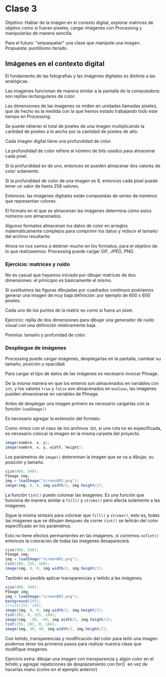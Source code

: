 # Clase 3

Objetivo: Hablar de la imágen en el conexto digital, explorar matrices de objetos como si fueran pixeles, cargar imágenes con Processing y manipularlas de manera sencilla.  

Para el futuro: "empaquetar" una clase que manipule una imagen. Propuesta: puntillismo iterado. 

## Imágenes en el contexto digital

El fundamento de las fotografías y las imágenes digitales es distinta a las analógicas. 

Las imagenes funcionan de manera similar a la pantalla de la computadora: son rejillas rectangulares de color. 

Las dimensiones de las imagenes se miden en unidades llamadas pixeles, que de hecho es la medida con la que hemos estado trabajando todo este tiempo en Processing. 

Se puede obtener el total de pixeles de una imagen multiplicando la cantidad de pixeles a lo ancho por la cantidad de pixeles de alto. 

Cada imagen digital tiene una profundidad de color. 

La profundidad de color refiere al número de bits usados para almacenar cada pixel. 

Si la profundidad es de uno, entonces se pueden almacenar dos valores de color solamente. 

Si la profundidad de color de una imagen es 8, entonces cada pixel puede tener un valor de hasta 256 valores. 

Entonces: las imágenes digitales están compuestas de series de números que representan colores. 

El formato en el que se almacenan las imágenes determina cómo estos números son almacenados. 

Algunos formatos almacenan los datos de color en arreglos matemáticamente complejos para comprimir los datos y reducir el tamaño del archivo resultante. 

Ahora no nos vamos a detener mucho en los formatos, para el objetivo de lo que realizaremos: Processing puede cargar GIF, JPEG, PNG.

### Ejercicio: matrices y ruido

No es casual que hayamos iniciado por dibujar matrices de dos dimensiones: el prinicipio es básicamente el mismo. 

Si sustituimos las figuras dibujadas por cuadrados continuos podríamos generar una imagen de muy baja definición: por ejemplo de 600 x 600 pixeles. 

Cada uno de los puntos de la matriz es como si fuera un pixel. 

Ejercicio: rejilla de dos dimensiones para dibujar una generador de ruido visual con una definición relativamente baja. 

Premisa: tamaño y profunidad de color.

### Despliegue de imágenes

Processing puede cargar imágenes, desplegarlas en la pantalla, cambiar su tamaño, posición y opacidad. 

Para cargar el tipo de datos de las imágenes es necesario invocar PImage. 

De la misma manera en que los enteros son almacenados en variables con `int`, y los valores `true` y `false` son almacenados en `boolean`, las imágenes pueden almacenarse en variables de PImage. 

Antes de desplegar una imagen primero es necesario cargarlas con la función `loadImage()`

Es necesario agregar la extensión del formato. 

Como vimos con el caso de los archivos .txt, si una ruta no es especificada, es necesario colocar la imagen en la misma carpeta del proyecto. 

```java
image(nombre, x, y);
image(nombre, x, y, width, height);
```

Los parámetros de `image()` determinan la imagen que se va a dibujar, su posición y tamaño. 

```java
size(960, 540);
PImage img;
img = loadImage("screen001.png");
image(img, 0, 0, img.width/2, img.height/2);
```

La función `tint()` puede colorear las imagenes. Es una función que funciona de manera similar a `fill()` y `stroke()` pero afecta solamente a las imágenes. 

Sigue la misma sintaxis para colorear que `fill()` y `stroke()`, esto es, todas las imagenes que se dibujen despues de correr `tint()` se teñirán del color especificado en los parámetros. 

Esto no tiene efectos permantentes en las imágenes, si corremos `noTint()` entonces la coloración de todas las imágenes desaparecerá. 

```java
size(960, 540);
PImage img;
img = loadImage("screen001.png");
tint(100, 255, 100); 
image(img, 0, 0, img.width/2, img.height/2);
```
También es posible aplicar transparencias y teñido a las imágenes. 

```java
size(960, 540);
PImage img;
img = loadImage("screen001.png");
background(255);
//tint(255, 100); 
image(img, 0, 0, img.width/2, img.height/2);
tint(202, 0, 255, 104); 
image(img, -40, -40, img.width/2, img.height/2);
tint(255, 201, 0, 104); 
image(img, 40, 40, img.width/2, img.height/2);
```

Con teñido, transparencias y modificación del color para teñir una imagen podemos tener los primeros pasos para realizar nuestra clase que modifique imagenes. 

Ejercicio extra: dibujar una imagen con transparencia y algún color en el teñido y agregar repeticiones de desplazamiento con for()` en vez de hacerlas mano (como en el ejemplo anterior)
